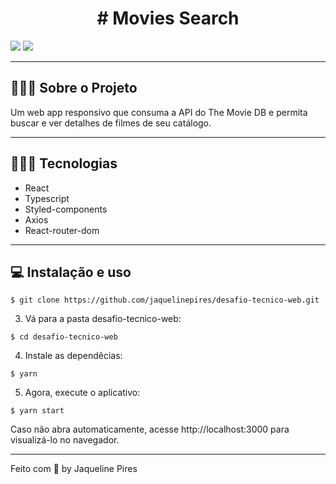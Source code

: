 <h1 align=center># Movies Search</h1>

<img src="movie.gif">
<img src="movie2.gif">

---

## 👨🏻‍💻 Sobre o Projeto

Um web app responsivo que consuma a API do The Movie DB e permita buscar e ver detalhes de filmes de seu catálogo.

---

## 👨🏻‍💻 Tecnologias

- React
- Typescript
- Styled-components
- Axios
- React-router-dom

---

## 💻 Instalação e uso

```
$ git clone https://github.com/jaquelinepires/desafio-tecnico-web.git
```

3. Vá para a pasta desafio-tecnico-web:

```
$ cd desafio-tecnico-web
```

4. Instale as dependêcias:

```
$ yarn
```

5. Agora, execute o aplicativo:

```
$ yarn start
```

Caso não abra automaticamente, acesse http://localhost:3000 para visualizá-lo no navegador.

---

Feito com 💙 by Jaqueline Pires
